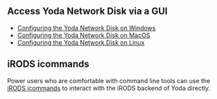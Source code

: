 ## Access Yoda Network Disk via a GUI
* [Configuring the Yoda Network Disk on Windows](yoda-disk-windows.html)
* [Configuring the Yoda Network Disk on MacOS](yoda-disk-macos.html)
* [Configuring the Yoda Network Disk on Linux](yoda-disk-linux.html)

## iRODS icommands
Power users who are comfortable with command line tools can use the [iRODS icommands](icommands.html) to
interact with the iRODS backend of Yoda directly.
